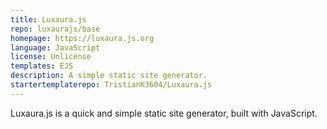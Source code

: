 ```yaml
---
title: Luxaura.js
repo: luxaurajs/base
homepage: https://luxaura.js.org
language: JavaScript
license: Unlicense
templates: EJS
description: A simple static site generator.
startertemplaterepo: TristianK3604/Luxaura.js
---
```


Luxaura.js is a quick and simple static site generator, built with JavaScript.
